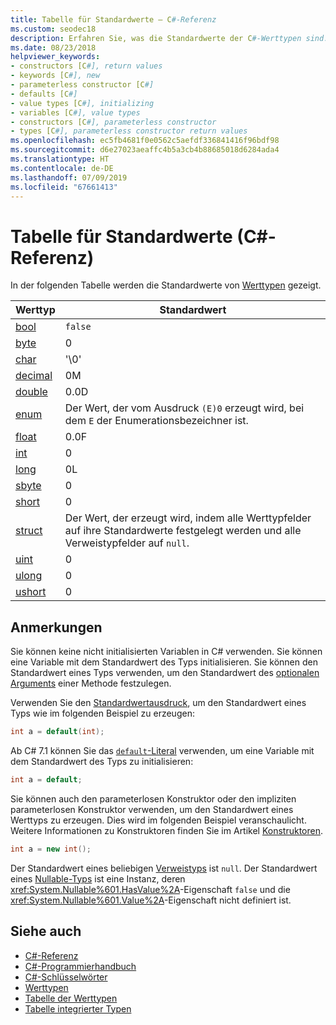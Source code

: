 ```yaml
---
title: Tabelle für Standardwerte – C#-Referenz
ms.custom: seodec18
description: Erfahren Sie, was die Standardwerte der C#-Werttypen sind.
ms.date: 08/23/2018
helpviewer_keywords:
- constructors [C#], return values
- keywords [C#], new
- parameterless constructor [C#]
- defaults [C#]
- value types [C#], initializing
- variables [C#], value types
- constructors [C#], parameterless constructor
- types [C#], parameterless constructor return values
ms.openlocfilehash: ec5fb4681f0e0562c5aefdf336841416f96bdf98
ms.sourcegitcommit: d6e27023aeaffc4b5a3cb4b88685018d6284ada4
ms.translationtype: HT
ms.contentlocale: de-DE
ms.lasthandoff: 07/09/2019
ms.locfileid: "67661413"
---
```

# <a name="default-values-table-c-reference"></a>Tabelle für Standardwerte (C#-Referenz)

In der folgenden Tabelle werden die Standardwerte von [Werttypen](value-types.md) gezeigt.

|Werttyp|Standardwert|
|----------------|-------------------|
|[bool](bool.md)|`false`|
|[byte](../builtin-types/integral-numeric-types.md)|0|
|[char](char.md)|'\0'|
|[decimal](../builtin-types/floating-point-numeric-types.md)|0M|
|[double](../builtin-types/floating-point-numeric-types.md)|0.0D|
|[enum](enum.md)|Der Wert, der vom Ausdruck `(E)0` erzeugt wird, bei dem `E` der Enumerationsbezeichner ist.|
|[float](../builtin-types/floating-point-numeric-types.md)|0.0F|
|[int](../builtin-types/integral-numeric-types.md)|0|
|[long](../builtin-types/integral-numeric-types.md)|0L|
|[sbyte](../builtin-types/integral-numeric-types.md)|0|
|[short](../builtin-types/integral-numeric-types.md)|0|
|[struct](struct.md)|Der Wert, der erzeugt wird, indem alle Werttypfelder auf ihre Standardwerte festgelegt werden und alle Verweistypfelder auf `null`.|
|[uint](../builtin-types/integral-numeric-types.md)|0|
|[ulong](../builtin-types/integral-numeric-types.md)|0|
|[ushort](../builtin-types/integral-numeric-types.md)|0|

## <a name="remarks"></a>Anmerkungen

Sie können keine nicht initialisierten Variablen in C# verwenden. Sie können eine Variable mit dem Standardwert des Typs initialisieren. Sie können den Standardwert eines Typs verwenden, um den Standardwert des [optionalen Arguments](../../programming-guide/classes-and-structs/named-and-optional-arguments.md#optional-arguments) einer Methode festzulegen.

Verwenden Sie den [Standardwertausdruck](../../programming-guide/statements-expressions-operators/default-value-expressions.md), um den Standardwert eines Typs wie im folgenden Beispiel zu erzeugen:

```csharp
int a = default(int);
```

Ab C# 7.1 können Sie das [`default`-Literal](../../programming-guide/statements-expressions-operators/default-value-expressions.md#default-literal-and-type-inference) verwenden, um eine Variable mit dem Standardwert des Typs zu initialisieren:

```csharp
int a = default;
```

Sie können auch den parameterlosen Konstruktor oder den impliziten parameterlosen Konstruktor verwenden, um den Standardwert eines Werttyps zu erzeugen. Dies wird im folgenden Beispiel veranschaulicht. Weitere Informationen zu Konstruktoren finden Sie im Artikel [Konstruktoren](../../programming-guide/classes-and-structs/constructors.md).

```csharp
int a = new int();
```

Der Standardwert eines beliebigen [Verweistyps](reference-types.md) ist `null`. Der Standardwert eines [Nullable-Typs](../../programming-guide/nullable-types/index.md) ist eine Instanz, deren <xref:System.Nullable%601.HasValue%2A>-Eigenschaft `false` und die <xref:System.Nullable%601.Value%2A>-Eigenschaft nicht definiert ist.

## <a name="see-also"></a>Siehe auch

- [C#-Referenz](../index.md)
- [C#-Programmierhandbuch](../../programming-guide/index.md)
- [C#-Schlüsselwörter](index.md)
- [Werttypen](value-types.md)
- [Tabelle der Werttypen](value-types-table.md)
- [Tabelle integrierter Typen](built-in-types-table.md)
